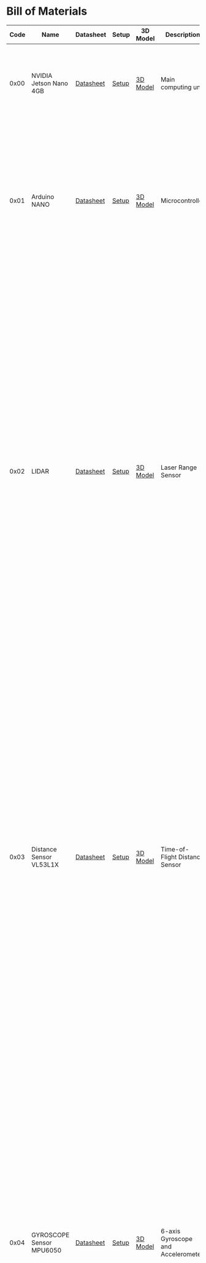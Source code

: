 <html lang="en">
<head>
    <meta charset="UTF-8">
    <meta name="viewport" content="width=device-width, initial-scale=1.0">

</head>
<body>
    <h1>Bill of Materials</h1>
    <table>
        <thead>
            <tr>
                <th>Code</th>
                <th>Name</th>
                <th>Datasheet</th>
                <th>Setup</th>
                <th>3D Model</th>
                <th>Description</th>
                <th>Image</th>
            </tr>
        </thead>
        <tbody>
            <tr>
                <td>0x00</td>
                <td>NVIDIA Jetson Nano 4GB</td>
                <td><a href="https://developer.nvidia.com/embedded/dlc/jetson-nano-developer-kit">Datasheet</a></td>
                <td><a href="https://docs.nvidia.com/jetson/archives/r32.4/Jetson_Nano_Developer_Kit_Users_Guide.pdf">Setup</a></td>
                <td><a href="https://developer.nvidia.com/embedded/learn/jetson-nano-3d-models">3D Model</a></td>
                <td>Main computing unit</td>
                <td><img src="https://developer.nvidia.com/blog/wp-content/uploads/2019/03/Jetson-Nano_3QTR-Front_Left-1920px.png" width="200" alt="Jetson Nano" ></td>
            </tr>
            <tr>
                <td>0x01</td>
                <td>Arduino NANO</td>
                <td><a href="https://store.arduino.cc/products/arduino-nano">Datasheet</a></td>
                <td><a href="https://docs.arduino.cc/hardware/nano">Setup</a></td>
                <td><a href="https://grabcad.com/library/arduino-nano-v3-2">3D Model</a></td>
                <td>Microcontroller</td>
                <td><img src="https://lh4.googleusercontent.com/proxy/9zUFLqlsIkmYlalhS33rOtFl7yIgIaflCP0bLvCnSY1_cTr9I2BGU8tNpbRsU8mRALt-mlRAmGV4EHakpUJJkDzJ6GSH5bEnfxY" alt="Arduino Nano" width="400"></td>
            </tr>
            <tr>
                <td>0x02</td>
                <td>LIDAR</td>
                <td><a href="https://www.slamtec.com/en/LIDAR">Datasheet</a></td>
                <td><a href="https://github.com/Slamtec/RPLIDAR_SDK">Setup</a></td>
                <td><a href="https://github.com/Slamtec/RPLIDAR_SDK/tree/master/examples">3D Model</a></td>
                <td>Laser Range Sensor</td>
                <td><img src="https://d229kd5ey79jzj.cloudfront.net/3157/images/3157_1_M.png?20240815085137" alt="LIDAR" width="1000"></td>
            </tr>
            <tr>
                <td>0x03</td>
                <td>Distance Sensor VL53L1X</td>
                <td><a href="https://www.st.com/resource/en/datasheet/vl53l1x.pdf">Datasheet</a></td>
                <td><a href="https://www.st.com/en/imaging-and-photonics-solutions/vl53l1x.html">Setup</a></td>
                <td><a href="https://www.thingiverse.com/thing:3014864">3D Model</a></td>
                <td>Time-of-Flight Distance Sensor</td>
                <td><img src="https://holybro.com/cdn/shop/products/19004_1_1080x.jpg?v=1681882471" alt="VL53L1X" width="1000"></td>
            </tr>
            <tr>
                <td>0x04</td>
                <td>GYROSCOPE Sensor MPU6050</td>
                <td><a href="https://www.invensense.com/products/motion-tracking/6-axis/mpu-6050/">Datasheet</a></td>
                <td><a href="https://components101.com/sensors/mpu6050-accelerometer-gyroscope-module">Setup</a></td>
                <td><a href="https://www.tinkercad.com/things/9SZjBC0iDtF">3D Model</a></td>
                <td>6-axis Gyroscope and Accelerometer</td>
                <td><img src="https://github.com/user-attachments/assets/1499f772-bac9-4ab1-b7b8-276010e5b388" alt="MPU6050" width="1000"></td>
            </tr>
            <tr>
                <td>0x05</td>
                <td>Camera</td>
                <td><a href="https://www.raspberrypi.org/documentation/hardware/camera/">Datasheet</a></td>
                <td><a href="https://www.raspberrypi.org/documentation/hardware/camera/README.md">Setup</a></td>
                <td><a href="https://www.thingiverse.com/thing:2970128">3D Model</a></td>
                <td>Camera module</td>
                <td><img src="https://www.raspberrypi.org/documentation/hardware/camera/raspberry-pi-camera-module-v2.png" alt="Camera" width="1000"></td>
            </tr>
            <tr>
                <td>0x06</td>
                <td>DC Brushed Motor with Encoder</td>
                <td><a href="https://www.pololu.com/file/0J551/25D_metal_gear_motor_with_encoder.pdf">Datasheet</a></td>
                <td><a href="https://www.pololu.com/docs/0J72/1.2">Setup</a></td>
                <td><a href="https://www.thingiverse.com/thing:3045284">3D Model</a></td>
                <td>DC Motor with Encoder</td>
                <td><img src="https://github.com/user-attachments/assets/2c549c0f-b914-41c2-9335-5636c0607928" alt="Motor" width="1000"></td>
            </tr>
            <tr>
                <td>0x07</td>
                <td>Servo Motor Metal Gear Box 180°</td>
                <td><a href="https://shop4makers.com/produit/servomoteur-mg995-maroc/">Datasheet</a></td>
                <td>N/A</td>
                <td>N/A</td>
                <td>180° Metal Gear Servo</td>
                <td><img src="https://github.com/user-attachments/assets/31be8252-56ff-43b1-96c8-dfa2b8ee0b79" alt="Servo Motor" width="1000"></td>
            </tr>
            <tr>
                <td>0x08</td>
                <td>L298N Motor Driver</td>
                <td><a href="https://components101.com/motor-drivers/l298n-motor-driver-module">Datasheet</a></td>
                <td><a href="https://lastminuteengineers.com/l298n-dc-stepper-driver-arduino-tutorial/">Setup</a></td>
                <td><a href="https://www.thingiverse.com/thing:3802577">3D Model</a></td>
                <td>Dual H-Bridge Motor Driver</td>
                <td><img src="https://components101.com/sites/default/files/component_pin/L298N-Pinout.jpg" alt="L298N Motor Driver" width="1000"></td>
            </tr>
            <tr>
                <td>0x09</td>
                <td>5V Power Converter</td>
                <td><a href="https://www.meanwell.com/Upload/PDF/RS-15/RS-15-SPEC.PDF">Datasheet</a></td>
                <td>N/A</td>
                <td>N/A</td>
                <td>5V DC Converter</td>
                <td><img src="https://www.meanwell.com/Upload/PDF/RS-15/RS-15.JPG" alt="Power Converter" width="1000"></td>
            </tr>
            <tr>
                <td>0x10</td>
                <td>Lipo 3S 2200mah 11.1V 50C</td>
                <td><a href="https://www.hobbyking.com/hobbyking/store/__17356__Turnigy_2200mAh_3S_20C_Lipo_Pack.html">Datasheet</a></td>
                <td>N/A</td>
                <td>N/A</td>
                <td>Lithium Polymer Battery</td>
                <td><img src="https://cdn-global-uploads.webflow.com/5d838a2aef8b0511db98c2b8/5fb54069b6caa056f98fe17a_turnigy-lipo-battery.jpg" alt="Lipo Battery" width="1000"></td>
            </tr>
            <tr>
                <td>0x11</td>
                <td>IMAX B6AC V2</td>
                <td><a href="https://www.skyrc.com/Charger/B6AC_V2">Datasheet</a></td>
                <td><a href="https://manuals.skyrc.com/B6AC%20V2.pdf">Setup</a></td>
                <td>N/A</td>
                <td>Battery Charger</td>
                <td><img src="https://cdn.shopify.com/s/files/1/1239/8602/products/imax-b6ac-v2_1024x1024.jpg?v=1614090397" alt="IMAX Charger" width="1000"></td>
            </tr>
            <tr>
                <td>0x12</td>
                <td>7806 Transistor</td>
                <td><a href="https://www.onsemi.com/pdf/datasheet/l78-d.pdf">Datasheet</a></td>
                <td>N/A</td>
                <td>N/A</td>
                <td>6V Voltage Regulator</td>
                <td><img src="https://components101.com/sites/default/files/component_pin/7806-voltage-regulator-pinout.png" alt="7806 Transistor"></td>
            </tr>
            <tr>
                <td>0x13</td>
                <td>Switch High Amper</td>
                <td><a href="https://docs.rs-online.com/1f89/0900766b814b93ef.pdf">Datasheet</a></td>
                <td>N/A</td>
                <td>N/A</td>
                <td>High Current Switch</td>
                <td><img src="https://www.sparkfun.com/images/products/11094-02.jpg" alt="Switch"></td>
            </tr>
            <tr>
                <td>0x14</td>
                <td>Buzzer Alarm Batterie Lipo</td>
                <td><a href="https://www.hobbyking.com/hobbyking/store/__24786__Hobbyking_8482_Lipoly_Low_Voltage_Alarm_2S_3S.html">Datasheet</a></td>
                <td>N/A</td>
                <td>N/A</td>
                <td>Lipo Battery Alarm</td>
                <td><img src="https://www.hobbyking.com/hobbyking/store/catalog/LIPO-Low-Voltage-Alarm1.jpg" alt="Buzzer Alarm"></td>
            </tr>
            <tr>
                <td>0x15</td>
                <td>Servo Tester</td>
                <td><a href="https://www.servocity.com/servo-tester/">Datasheet</a></td>
                <td>N/A</td>
                <td>N/A</td>
                <td>Servo Motor Tester</td>
                <td><img src="https://cdn3.volusion.com/axmfs.vuhbq/v/vspfiles/photos/STS-9000-2.jpg?v-cache=1388595167" alt="Servo Tester"></td>
            </tr>
            <tr>
                <td>0x16</td>
                <td>Servobras</td>
                <td><a href="https://servobras.com.br/">Datasheet</a></td>
                <td>N/A</td>
                <td>N/A</td>
                <td>Servo Arm</td>
                <td><img src="https://d3ugyf2ht6aenh.cloudfront.net/stores/448/714/products/img_63441-68a12d3b52b3fb8b5b15759014892264-1024-1024.jpg" alt="Servobras"></td>
            </tr>
            <tr>
                <td>0x17</td>
                <td>SD Card 64GB</td>
                <td><a href="https://www.sandisk.com/home/memory-cards/microsd-cards">Datasheet</a></td>
                <td>N/A</td>
                <td>N/A</td>
                <td>64GB SD Card</td>
                <td><img src="https://shop.westerndigital.com/content/dam/store/en-us/assets/products/memory-cards/ultra-microsd/gallery/ultra-microsd-400gb-2-hr.jpg.thumb.1280.1280.png" alt="SD Card"></td>
            </tr>
            <tr>
                <td>0x18</td>
                <td>TPLink AC600</td>
                <td><a href="https://www.tp-link.com/us/home-networking/usb-adapter/archer-t2u/">Datasheet</a></td>
                <td><a href="https://static.tp-link.com/2018/201812/20181227/2018Q4_UG_T2U.pdf">Setup</a></td>
                <td>N/A</td>
                <td>WiFi Adapter</td>
                <td><img src="https://static.tp-link.com/res/images/products/2021/20210105110747/Archer%20T2U/1_Front%20High-Res.jpg" alt="WiFi Adapter"></td>
            </tr>
        </tbody>
    </table>
</body>
</html>
